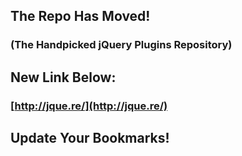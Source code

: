 ## The Repo Has Moved!

### (The Handpicked jQuery Plugins Repository)

## New Link Below:

### [http://jque.re/](http://jque.re/)

## Update Your Bookmarks!






